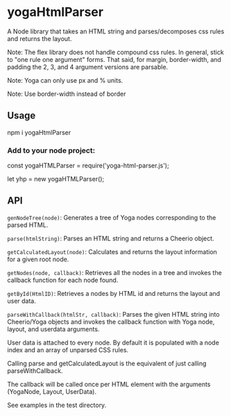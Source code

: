 # yogaHtmlParser
A Node library that takes an HTML string and parses/decomposes css rules and returns the layout. 

Note: The flex library does not handle compound css rules.  In general, stick to "one rule one argument" forms.  That said, for margin, border-width, and padding the 2, 3, and 4 argument versions are parsable.  

Note: Yoga can only use px and % units.

Note: Use border-width instead of border

## Usage

npm i yogaHtmlParser

### Add to your node project:

const yogaHTMLParser = require('yoga-html-parser.js');

let yhp = new yogaHTMLParser();

## API

`genNodeTree(node)`: Generates a tree of Yoga nodes corresponding to the parsed HTML.

`parse(htmlString)`: Parses an HTML string and returns a Cheerio object.

`getCalculatedLayout(node)`: Calculates and returns the layout information for a given root node.

`getNodes(node, callback)`: Retrieves all the nodes in a tree and invokes the callback function for each node found.

`getById(HtmlID)`: Retrieves a nodes by HTML id and returns the layout and user data.

`parseWithCallback(htmlStr, callback)`: Parses the given HTML string into Cheerio/Yoga objects and invokes the callback function with Yoga node, layout, and userdata arguments.

User data is attached to every node.  By default it is populated with a node index and an array of unparsed CSS rules.

Calling parse and getCalculatedLayout is the equivalent of just calling parseWithCallback.

The callback will be called once per HTML element with the arguments (YogaNode, Layout, UserData).

See examples in the test directory.